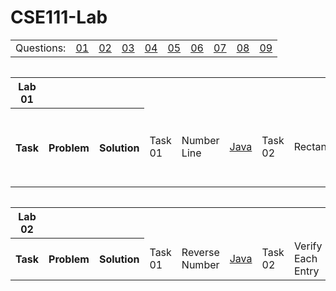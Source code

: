 # CSE111-Lab 
<table>
  <tbody>
  <tr>
    <td>Questions: </td>
    <td><a href="https://git.io/JvFcF">01</a></td>
    <td><a href="https://git.io/JvFcA">02</a></td>
    <td><a href="https://git.io/JvFcx">03</a></td>
    <td><a href="https://git.io/JvFCf">04</a></td>
    <td><a href="https://git.io/JvFCJ">05</a></td>
    <td><a href="https://git.io/JvFCk">06</a></td>
    <td><a href="https://git.io/JvFCL">07</a></td>
    <td><a href="https://git.io/JvFCt">08</a></td>
    <td><a href="https://git.io/JvFCO">09</a></td>
   </tr>
  </tbody>
</table>
<div>
    <table style="float: left">
      <th>Lab 01</th>
      <tr>
        <th>Task</th><th>Problem</th><th>Solution</th>
        <td>Task 01</td><td>Number Line</td><td ><a href="https://github.com/tanviranindo/CSE111-Lab/blob/master/LAB%20(1)/Task01.java">Java</a></td>
        <td>Task 02</td><td>Rectangle</td><td><a href="https://github.com/tanviranindo/CSE111-Lab/blob/master/LAB%20(1)/Task02.java">Java</a></td>
        <td>Task 03</td><td>Triangle - Left Justified</td><td><a href="https://github.com/tanviranindo/CSE111-Lab/blob/master/LAB%20(1)/Task03.java">Java</a></td>
        <td>Task 04</td><td>Triangle - Right Justified</td><td><a href="https://github.com/tanviranindo/CSE111-Lab/blob/master/LAB%20(1)/Task04.java">Java</a></td>
        <td>Task 05</td><td>Triangle - Isosceles</td><td><a href="https://github.com/tanviranindo/CSE111-Lab/blob/master/LAB%20(1)/Task05.java">Java</a></td>
        <td>Task 06</td><td>Rhombus</td><td><a href="https://github.com/tanviranindo/CSE111-Lab/blob/master/LAB%20(1)/Task06.java">Java</a></td>
        <td>Task 07</td><td>Hollow Rectangle</td><td><a href="https://github.com/tanviranindo/CSE111-Lab/blob/master/LAB%20(1)/Task07.java">Java</a></td>
        <td>Task 08</td><td>Hollow Triangle - Left Justified</td><td><a href="https://github.com/tanviranindo/CSE111-Lab/blob/master/LAB%20(1)/Task08.java">Java</a></td>
        <td>Task 09</td><td>Hollow Triangle - Right Justified</td><td><a href="https://github.com/tanviranindo/CSE111-Lab/blob/master/LAB%20(1)/Task09.java">Java</a></td>
        <td>Task 10</td><td>Hollow Triangle - Isosceles</td><td><a href="https://github.com/tanviranindo/CSE111-Lab/blob/master/LAB%20(1)/Task10.java">Java</a></td>
        <td>Task 11</td><td>Hollow Rhombus</td><td><a href="https://github.com/tanviranindo/CSE111-Lab/blob/master/LAB%20(1)/Task11.java">Java</a></td>
        <td>Task 12</td><td>Triangle - Right Justified</td><td><a href="https://github.com/tanviranindo/CSE111-Lab/blob/master/LAB%20(1)/Task12.java">Java</a></td>
        <td>Task 13</td><td>Palindrome</td><td><a href="https://github.com/tanviranindo/CSE111-Lab/blob/master/LAB%20(1)/Task13.java">Java</a></td>
        <td>Task 14</td><td>Palindrome Triangle</td><td><a href="https://github.com/tanviranindo/CSE111-Lab/blob/master/LAB%20(1)/Task14.java">Java</a></td>
        <td>Task 15</td><td>Star Line</td><td><a href="https://github.com/tanviranindo/CSE111-Lab/blob/master/LAB%20(1)/Task15.java">Java</a></td>
        <td>Task 16</td><td>Rectangle Star Line</td><td><a href="https://github.com/tanviranindo/CSE111-Lab/blob/master/LAB%20(1)/Task16.java">Java</a></td>
        <td>Task 17</td><td>Triangle Left Justified Star Line</td><td><a href="https://github.com/tanviranindo/CSE111-Lab/blob/master/LAB%20(1)/Task17.java">Java</a></td>
        <td>Task 18</td><td>Triangle Right Justified Star Line</td><td><a href="https://github.com/tanviranindo/CSE111-Lab/blob/master/LAB%20(1)/Task18.java">Java</a></td>
        <td>Task 19</td><td>Triangle - Isosceles Star Line</td><td><a href="https://github.com/tanviranindo/CSE111-Lab/blob/master/LAB%20(1)/Task19.java">Java</a></td>
        <td>Task 20</td><td>Rhombus Star Line</td><td><a href="https://github.com/tanviranindo/CSE111-Lab/blob/master/LAB%20(1)/Task20.java">Java</a></td>
        <td>Task 21</td><td>Hollow Rectangle Star Line</td><td><a href="https://github.com/tanviranindo/CSE111-Lab/blob/master/LAB%20(1)/Task21.java">Java</a></td>
        <td>Task 22</td><td>Hollow Triangle - Left Justified Star Line</td><td><a href="https://github.com/tanviranindo/CSE111-Lab/blob/master/LAB%20(1)/Task22.java">Java</a></td>
        <td>Task 23</td><td>Hollow Triangle - Right Justified Star Line</td><td><a href="https://github.com/tanviranindo/CSE111-Lab/blob/master/LAB%20(1)/Task23.java">Java</a></td>
        <td>Task 24</td><td>Hollow Triange - Isosceles Star Line</td><td><a href="https://github.com/tanviranindo/CSE111-Lab/blob/master/LAB%20(1)/Task24.java">Java</a></td>
        <td>Task 25</td><td>Hollow Rhombus Star Line</td><td><a href="https://github.com/tanviranindo/CSE111-Lab/blob/master/LAB%20(1)/Task25.java">Java</a></td>
      </tr>
    </table>
    <table style="float: left">
      <th>Lab 02</th>
      <tr>
      <th>Task</th><th>Problem</th><th>Solution</th>
      <td>Task 01</td><td>Reverse Number</td><td><a href="https://git.io/JvFcF">Java</a></td>
      <td>Task 02</td><td>Verify Each Entry</td><td><a href="https://git.io/JvFcF">Java</a></td>
      <td>Task 03</td><td>Descending Sorting</td><td><a href="https://git.io/JvFcF">Java</a></td>
      <td>Task 04</td><td>Unique Number Input</td><td><a href="https://git.io/JvFcF">Java</a></td>
      <td>Task 05</td><td>Current Calculation</td><td><a href="https://git.io/JvFcF">Java</a></td>
      <td>Task 06</td><td>Use of Expression</td><td><a href="https://git.io/JvFcF">Java</a></td>
      <td>Task 07</td><td>Limited Existence 1</td><td><a href="https://git.io/JvFcF">Java</a></td>
      <td>Task 08</td><td>Limited Existence 2</td><td><a href="https://git.io/JvFcF">Java</a></td>
      <td>Task 09</td><td>Condition Sort</td><td><a href="https://git.io/JvFcF">Java</a></td>
      <td>Task 10</td><td>Condition Print</td><td><a href="https://git.io/JvFcF">Java</a></td>
    </tr>
  </table>
</div>
